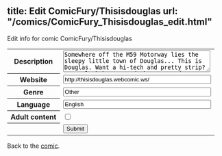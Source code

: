 title: Edit ComicFury/Thisisdouglas
url: "/comics/ComicFury_Thisisdouglas_edit.html"
---
Edit info for comic ComicFury/Thisisdouglas

<form name="comic" action="http://gaepostmail.appspot.com/comic/" method="post">
<table class="comicinfo">
<tr>
<th>Description</th><td><textarea name="description" cols="40" rows="3">Somewhere off the M59 Motorway lies the sleepy little town of Douglas... This is Douglas. Want a hi-tech and pretty strip? Don't look here. We do however endeavour to be Interesting.</textarea></td>
</tr>
<tr>
<th>Website</th><td><input type="text" name="url" value="http://thisisdouglas.webcomic.ws/" size="40"/></td>
</tr>
<tr>
<th>Genre</th><td><input type="text" name="genre" value="Other" size="40"/></td>
</tr>
<tr>
<th>Language</th><td><input type="text" name="language" value="English" size="40"/></td>
</tr>
<tr>
<th>Adult content</th><td><input type="checkbox" name="adult" value="adult" /></td>
</tr>
<tr>
<th></th><td>
<input type="hidden" name="comic" value="ComicFury_Thisisdouglas" />
<input type="submit" name="submit" value="Submit" />
</td>
</tr>
</table>
</form>

Back to the [comic](ComicFury_Thisisdouglas.html).
